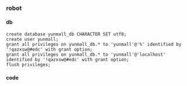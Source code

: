 ### robot


#### db

    create database yunmall_db CHARACTER SET utf8;
    create user yunmall;
    grant all privileges on yunmall_db.* to 'yunmall'@'%' identified by '!qazxsw@#edc' with grant option;
    grant all privileges on yunmall_db.* to 'yunmall'@'localhost' identified by '!qazxsw@#edc' with grant option;
    flush privileges;

#### code
